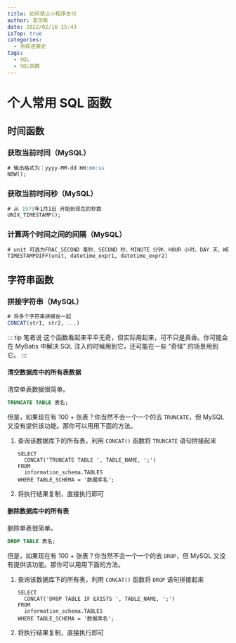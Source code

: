```yaml
---
title: 如何禁止小程序支付
author: 查尔斯
date: 2022/02/16 15:43
isTop: true
categories:
  - 杂碎逆袭史
tags:
  - SQL
  - SQL函数
---
```


# 个人常用 SQL 函数 <Badge text="持续更新" type="warning" />

## 时间函数

### 获取当前时间（MySQL）

```sql
# 输出格式为：yyyy-MM-dd HH:mm:ss
NOW();
```

### 获取当前时间秒（MySQL）

```sql
# 从 1970年1月1日 开始到现在的秒数
UNIX_TIMESTAMP();
```

### 计算两个时间之间的间隔（MySQL）

```sql
# unit 可选为FRAC_SECOND 毫秒、SECOND 秒、MINUTE 分钟、HOUR 小时、DAY 天、WEEK 星期、MONTH 月、QUARTER 季度、YEAR 年
TIMESTAMPDIFF(unit, datetime_expr1, datetime_expr2)
```

## 字符串函数

### 拼接字符串（MySQL）

```sql
# 将多个字符串拼接在一起
CONCAT(str1, str2, ...)
```

::: tip 笔者说
这个函数看起来平平无奇，但实际用起来，可不只是真香。你可能会在 MyBatis 中解决 SQL 注入的时候用到它，还可能在一些 “奇怪” 的场景用到它。
:::

#### 清空数据库中的所有表数据

清空单表数据很简单。

```sql
TRUNCATE TABLE 表名;
```

但是，如果现在有 100 + 张表？你当然不会一个一个的去 `TRUNCATE`，但 MySQL 又没有提供该功能。那你可以用用下面的方法。

1. 查询该数据库下的所有表，利用 `CONCAT()` 函数将 `TRUNCATE` 语句拼接起来

   ```shell
   SELECT
     CONCAT('TRUNCATE TABLE ', TABLE_NAME, ';')
   FROM
     information_schema.TABLES
   WHERE TABLE_SCHEMA = '数据库名';
   ```

2. 将执行结果复制，直接执行即可

#### 删除数据库中的所有表

删除单表很简单。

```sql
DROP TABLE 表名;
```

但是，如果现在有 100 + 张表？你当然不会一个一个的去 `DROP`，但 MySQL 又没有提供该功能。那你可以用用下面的方法。

1. 查询该数据库下的所有表，利用 `CONCAT()` 函数将 `DROP` 语句拼接起来

   ```shell
   SELECT
     CONCAT('DROP TABLE IF EXISTS ', TABLE_NAME, ';')
   FROM
     information_schema.TABLES
   WHERE TABLE_SCHEMA = '数据库名';
   ```

2. 将执行结果复制，直接执行即可
